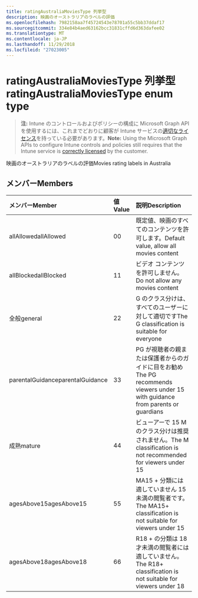 ```yaml
---
title: ratingAustraliaMoviesType 列挙型
description: 映画のオーストラリアのラベルの評価
ms.openlocfilehash: 7982158aa7f45724543e78701a55c5bb37ddaf17
ms.sourcegitcommit: 334e84b4aed63162bcc31831cffd6d363dafee02
ms.translationtype: MT
ms.contentlocale: ja-JP
ms.lasthandoff: 11/29/2018
ms.locfileid: "27023005"
---
```

# <a name="ratingaustraliamoviestype-enum-type"></a><span data-ttu-id="d7066-103">ratingAustraliaMoviesType 列挙型</span><span class="sxs-lookup"><span data-stu-id="d7066-103">ratingAustraliaMoviesType enum type</span></span>

> <span data-ttu-id="d7066-104">**注:** Intune のコントロールおよびポリシーの構成に Microsoft Graph API を使用するには、これまでどおりに顧客が Intune サービスの[適切なライセンス](https://go.microsoft.com/fwlink/?linkid=839381)を持っている必要があります。</span><span class="sxs-lookup"><span data-stu-id="d7066-104">**Note:** Using the Microsoft Graph APIs to configure Intune controls and policies still requires that the Intune service is [correctly licensed](https://go.microsoft.com/fwlink/?linkid=839381) by the customer.</span></span>

<span data-ttu-id="d7066-105">映画のオーストラリアのラベルの評価</span><span class="sxs-lookup"><span data-stu-id="d7066-105">Movies rating labels in Australia</span></span>
## <a name="members"></a><span data-ttu-id="d7066-106">メンバー</span><span class="sxs-lookup"><span data-stu-id="d7066-106">Members</span></span>
|<span data-ttu-id="d7066-107">メンバー</span><span class="sxs-lookup"><span data-stu-id="d7066-107">Member</span></span>|<span data-ttu-id="d7066-108">値</span><span class="sxs-lookup"><span data-stu-id="d7066-108">Value</span></span>|<span data-ttu-id="d7066-109">説明</span><span class="sxs-lookup"><span data-stu-id="d7066-109">Description</span></span>|
|:---|:---|:---|
|<span data-ttu-id="d7066-110">allAllowed</span><span class="sxs-lookup"><span data-stu-id="d7066-110">allAllowed</span></span>|<span data-ttu-id="d7066-111">0</span><span class="sxs-lookup"><span data-stu-id="d7066-111">0</span></span>|<span data-ttu-id="d7066-112">既定値、映画のすべてのコンテンツを許可します。</span><span class="sxs-lookup"><span data-stu-id="d7066-112">Default value, allow all movies content</span></span>|
|<span data-ttu-id="d7066-113">allBlocked</span><span class="sxs-lookup"><span data-stu-id="d7066-113">allBlocked</span></span>|<span data-ttu-id="d7066-114">1</span><span class="sxs-lookup"><span data-stu-id="d7066-114">1</span></span>|<span data-ttu-id="d7066-115">ビデオ コンテンツを許可しません。</span><span class="sxs-lookup"><span data-stu-id="d7066-115">Do not allow any movies content</span></span>|
|<span data-ttu-id="d7066-116">全般</span><span class="sxs-lookup"><span data-stu-id="d7066-116">general</span></span>|<span data-ttu-id="d7066-117">2</span><span class="sxs-lookup"><span data-stu-id="d7066-117">2</span></span>|<span data-ttu-id="d7066-118">G のクラス分けは、すべてのユーザーに対して適切です</span><span class="sxs-lookup"><span data-stu-id="d7066-118">The G classification is suitable for everyone</span></span>|
|<span data-ttu-id="d7066-119">parentalGuidance</span><span class="sxs-lookup"><span data-stu-id="d7066-119">parentalGuidance</span></span>|<span data-ttu-id="d7066-120">3</span><span class="sxs-lookup"><span data-stu-id="d7066-120">3</span></span>|<span data-ttu-id="d7066-121">PG が視聴者の親または保護者からのガイドに目をお勧め</span><span class="sxs-lookup"><span data-stu-id="d7066-121">The PG recommends viewers under 15 with guidance from parents or guardians</span></span>|
|<span data-ttu-id="d7066-122">成熟</span><span class="sxs-lookup"><span data-stu-id="d7066-122">mature</span></span>|<span data-ttu-id="d7066-123">4</span><span class="sxs-lookup"><span data-stu-id="d7066-123">4</span></span>|<span data-ttu-id="d7066-124">ビューアーで 15 M のクラス分けは推奨されません。</span><span class="sxs-lookup"><span data-stu-id="d7066-124">The M classification is not recommended for viewers under 15</span></span>|
|<span data-ttu-id="d7066-125">agesAbove15</span><span class="sxs-lookup"><span data-stu-id="d7066-125">agesAbove15</span></span>|<span data-ttu-id="d7066-126">5</span><span class="sxs-lookup"><span data-stu-id="d7066-126">5</span></span>|<span data-ttu-id="d7066-127">MA15 + 分類には適していません 15 未満の閲覧者です。</span><span class="sxs-lookup"><span data-stu-id="d7066-127">The MA15+ classification is not suitable for viewers under 15</span></span>|
|<span data-ttu-id="d7066-128">agesAbove18</span><span class="sxs-lookup"><span data-stu-id="d7066-128">agesAbove18</span></span>|<span data-ttu-id="d7066-129">6</span><span class="sxs-lookup"><span data-stu-id="d7066-129">6</span></span>|<span data-ttu-id="d7066-130">R18 + の分類は 18 才未満の閲覧者には適していません。</span><span class="sxs-lookup"><span data-stu-id="d7066-130">The R18+ classification is not suitable for viewers under 18</span></span>|



